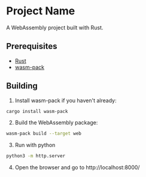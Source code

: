 # Project Name

A WebAssembly project built with Rust.

## Prerequisites

- [Rust](https://www.rust-lang.org/tools/install)
- [wasm-pack](https://rustwasm.github.io/wasm-pack/installer/)

## Building

1. Install wasm-pack if you haven't already: 

```bash
cargo install wasm-pack
```
2. Build the WebAssembly package:

```bash
wasm-pack build --target web
```

3. Run with python 
```bash
python3 -m http.server
```

4. Open the browser and go to http://localhost:8000/
